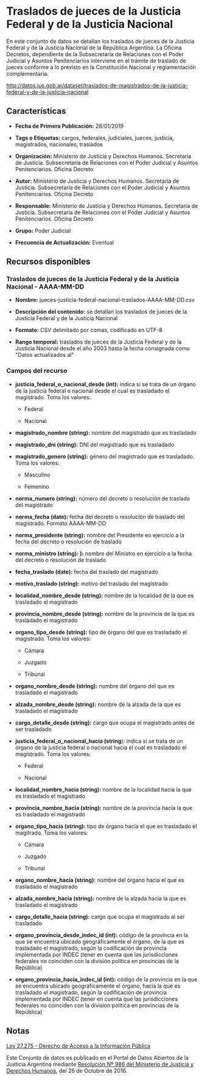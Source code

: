 Traslados de jueces de la Justicia Federal y de la Justicia Nacional
====================================================================

En este conjunto de datos se detallan los traslados de jueces de la Justicia Federal y de la Justicia Nacional de la República Argentina. La Oficina Decretos, dependiente de la Subsecretaría de Relaciones con el Poder Judicial y Asuntos Penitenciarios interviene en el trámite de traslado de jueces conforme a lo previsto en la Constitución Nacional y reglamentación complementaria.

http://datos.jus.gob.ar/dataset/traslados-de-magistrados-de-la-justicia-federal-y-de-la-justicia-nacional 


Características
---------------

-   **Fecha de Primera Publicación:** 28/01/2019

-   **Tags o Etiquetas:** cargos, federales, judiciales, jueces, justicia, magistrados, nacionales, traslados

-   **Organización:** Ministerio de Justicia y Derechos Humanos. Secretaría de Justicia. Subsecretaría de Relaciones con el Poder Judicial y Asuntos Penitenciarios. Oficina Decreto

-   **Autor:** Ministerio de Justicia y Derechos Humanos. Secretaría de Justicia. Subsecretaría de Relaciones con el Poder Judicial y Asuntos Penitenciarios. Oficina Decreto

-   **Responsable:** Ministerio de Justicia y Derechos Humanos. Secretaría de Justicia. Subsecretaría de Relaciones con el Poder Judicial y Asuntos Penitenciarios. Oficina Decreto

-   **Grupo:** Poder Judicial

-   **Frecuencia de Actualización:** Eventual

Recursos disponibles
--------------------

### Traslados de jueces de la Justicia Federal y de la Justicia Nacional - AAAA-MM-DD

-   **Nombre:** jueces-justicia-federal-nacional-traslados-AAAA-MM-DD.csv

-   **Descripción del contenido:** se detallan los traslados de jueces de la Justicia Federal y de la Justicia Nacional

-   **Formato:** CSV delimitado por comas, codificado en UTF-8

-   **Rango temporal:** traslados de jueces de la Justicia Federal y de la Justicia Nacional desde el año 2003 hasta la fecha consignada como "Datos actualizados al"

### Campos del recurso

-   **justicia_federal_o_nacional_desde (int):** indica si se trata de un órgano de la justicia federal o nacional desde el cual es trasladado el magistrado. Toma los valores:

    -   Federal

    -   Nacional

-   **magistrado_nombre (string):** nombre del magistrado que es trasladado

-   **magistrado_dni (string):** DNI del magistrado que es trasladado

-   **magistrado_genero (string):** género del magistrado que es trasladado. Toma los valores:

	-   Masculino

	-   Femenino

-   **norma_numero (string):** número del decreto o resolución de traslado del magistrado

-   **norma_fecha (date):** fecha del decreto o resolución de traslado del magistrado. Formato AAAA-MM-DD

-   **norma_presidente (string):** nombre del Presidente en ejercicio a la fecha del decreto o resolución de traslado

-   **norma_ministro (string): ):** nombre del Ministro en ejercicio a la fecha del decreto o resolución de traslado

-   **fecha_traslado (date):** fecha del traslado del magistrado

-   **motivo_traslado (string):** motivo del traslado del magistrado

-   **localidad_nombre_desde (string):** nombre de la localidad de la que es trasladado el magistrado

-   **provincia_nombre_desde (string):** nombre de la provincia de la que es trasladado el magistrado

-   **organo_tipo_desde (string):** tipo de órgano del que es trasladado el magistrado. Toma los valores:

    -   Cámara

    -   Juzgado

    -   Tribunal

-   **organo_nombre_desde (string):** nombre del órgano del que es trasladado el magistrado

-   **alzada_nombre_desde (string):** nombre de la alzada de la que es trasladado el magistrado

-   **cargo_detalle_desde (string):** cargo que ocupa el magistrado antes de ser trasladado

-   **justicia_federal_o_nacional_hacia (string**): indica si se trata de un órgano de la justicia federal o nacional hacia el cual es trasladado el magistrado. Toma los valores:

    -   Federal

    -   Nacional

-   **localidad_nombre_hacia (string):** nombre de la localidad hacia la que es trasladado el magistrado

-   **provincia_nombre_hacia (string):** nombre de la provincia hacia la que es trasladado el magistrado

-   **organo_tipo_hacia (string):** tipo de órgano hacia el que es trasladado el magitrado. Toma los valores:

    -   Cámara

    -   Juzgado

    -   Tribunal

-   **organo_nombre_hacia (string):** nombre del órgano hacia el que es trasladado el magistrado

-   **alzada_nombre_hacia (string):** nombre de la alzada hacia la que es trasladado el magistrado

-   **cargo_detalle_hacia (string):** cargo que ocupa el magistrado al ser trasladado

-   **organo_provincia_desde_indec_id (int):** código de la provincia en la que se encuentra ubicado geográficamente el órgano, de la que es trasladado el magistrado, según la codificación de provincia implementada por INDEC (tener en cuenta que las jurisdicciones federales no coinciden con la división política en provincias de la República)

-   **organo_provincia_hacia_indec_id (int):** código de la provincia en la que se encuentra ubicado geográficamente el órgano, hacia la que es trasladado el magistrado, según la codificación de provincia implementada por INDEC (tener en cuenta que las jurisdicciones federales no coinciden con la división política en provincias de la República)

Notas
------

[Ley 27.275 - Derecho de Acceso a la Información Pública](http://servicios.infoleg.gob.ar/infolegInternet/anexos/265000-269999/265949/norma.htm)

Este Conjunto de datos es publicado en el Portal de Datos Abiertos de la Justicia Argentina mediante [Resolución Nº 986 del Ministerio de Justicia y Derechos Humanos](http://datos.jus.gob.ar/resoluciones/RESOL-2016-986-E-APN-MJ.pdf), del 26 de Octubre de 2016.
